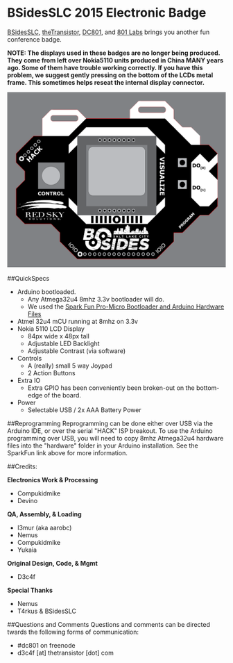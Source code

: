 # BSidesSLC 2015 Electronic Badge
[BSidesSLC](https://www.bsidesslc.org/), [theTransistor](http://thetransistor.com/), [DC801](https://www.dc801.org/), and [801 Labs](https://www.801labs.org/) brings you another fun conference badge.

**NOTE: The displays used in these badges are no longer being produced. They come from left over Nokia5110 units produced in China MANY years ago. Some of them have trouble working correctly. If you have this problem, we suggest gently pressing on the bottom of the LCDs metal frame. This sometimes helps reseat the internal display connector.**


![BSidesSLC 2015 Badge](outline.png)


##QuickSpecs
- Arduino bootloaded.
  - Any Atmega32u4 8mhz 3.3v bootloader will do.
  - We used the [Spark Fun Pro-Micro Bootloader and Arduino Hardware Files](https://www.sparkfun.com/products/12587)
- Atmel 32u4 mCU running at 8mhz on 3.3v
- Nokia 5110 LCD Display
  - 84px wide x 48px tall
  - Adjustable LED Backlight
  - Adjustable Contrast (via software)
- Controls
  - A (really) small 5 way Joypad
  - 2 Action Buttons
- Extra IO
  - Extra GPIO has been conveniently been broken-out on the bottom-edge of the board.
- Power
  - Selectable USB / 2x AAA Battery Power
  
  
##Reprogramming
Reprogramming can be done either over USB via the Arduino IDE, or over the serial "HACK" ISP breakout. To use the Arduino programming over USB, you will need to copy 8mhz Atmega32u4 hardware files into the "hardware" folder in your Arduino installation. See the SparkFun link above for more information.


##Credits:

**Electronics Work & Processing**
- Compukidmike
- Devino

**QA, Assembly, & Loading**
- l3mur (aka aarobc)
- Nemus
- Compukidmike
- Yukaia

**Original Design, Code, & Mgmt**
- D3c4f

**Special Thanks**
- Nemus
- T4rkus & BSidesSLC


##Questions and Comments
Questions and comments can be directed twards the following forms of communication:
- \#dc801 on freenode
- d3c4f [at] thetransistor [dot] com

